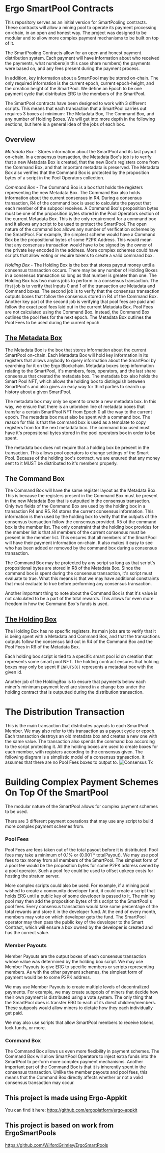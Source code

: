 # Ergo SmartPool Contracts
This repository serves as an initial version for SmartPooling contracts.
These contracts will allow a mining pool to operate its payment processing on-chain, in
an open and honest way. The project was designed to be modular and to allow more complex
payment mechanisms to be built on top of it. 

The SmartPooling Contracts allow for an open and honest payment distribution system. Each payment will have
information about who received the payments, what numbers(in this case share numbers) the
payments were based on, and any fees present during the payment process.

In addition, key information about a SmartPool may be stored on-chain. The only required
information is the current epoch, current epoch-height, and the creation height of the
SmartPool. We define an Epoch to be one payment cycle that distributes ERG to the
members of the SmartPool.

The SmartPool contracts have been designed to work with 3 different scripts. This means
that each transaction that a SmartPool carries out requires 3 boxes at minimum:
The Metadata Box, The Command Box, and any number of Holding Boxes. We will get into more
depth in the following sections, but here is a general idea of the jobs of each box.

## Overview

*Metadata Box* - Stores information about the SmartPool and its last payout on-chain. 
In a consensus transaction, the Metadata Box's job is to verify that a new Metadata Box
is created, that the new Box's registers come from the Command Box, and that important
metadata is preserved. The Metadata Box also verifies that the Command Box is protected
by the proposition bytes of a script in the Pool Operators collection.

*Command Box* - The Command Box is a box that holds the registers representing
the new Metadata Box. The Command Box also holds information about the current consensus
in R4. During a consensus transaction, R4 of the command box is used to calculate the payout
that each member of the subpool receives. A Command Box's proposition bytes must be one of the
proposition bytes stored in the Pool Operators section of the current Metadata Box. This is the only
requirement for a command box and it allows any script to be used to protect the SmartPool. 
The open nature of the command box allows any number of verification schemes by the SmartPool.
For example, the simplest scheme would have a Command Box be the propositional bytes of some P2PK
Address. This would mean that any consensus transaction would have to be signed by the owner
of the private key encoded in the address. More complex schemes could have scripts that allow
voting or require tokens to create a valid command box. 

*Holding Box* - The Holding Box is the box that stores payout money until a consensus transaction
occurs. There may be any number of Holding Boxes in a consensus transaction so long as that number
is greater than one. The Holding Box has two mains jobs to perform in a consensus transaction. The
first job is to verify that Inputs 0 and 1 of the transaction are Metadata and Command boxes.
The second job is to verify that the consensus transaction outputs boxes that follow the consensus
stored in R4 of the Command Box. Another key part of the second job is verifying that pool fees
are paid and follow the exact pool fees laid out in the current Metadata Box. Pool Fees are not
calculated using the Command Box. Instead, the Command Box outlines the pool fees for the next epoch.
The Metadata Box outlines the Pool Fees to be used during the current epoch.


## [The Metadata Box](docs/MetadataBox.MD)
The Metadata Box is the box that stores information about the current SmartPool on-chain.
Each Metadata Box will hold key information in its registers that allows anybody to query
information about the SmartPool by searching for it on the Ergo Blockchain. Metadata boxes keep
information relating to the SmartPool, it's members, fees, operators, and the last share consensus
that created the metadata box. The metadata box also holds the Smart Pool NFT, which allows
the holding box to distinguish between SmartPool's and also gives an easy way for third parties
to search up history about a given SmartPool.

The metadata box may only be spent to create a new metadata box. In this way, we ensure that
there is an unbroken line of metadata boxes that transfer a certain SmartPool NFT from Epoch 0
all the way to the current epoch. The metadata box must also be spent with a command box. The reason
for this is that the command box is used as a template to copy registers from for the next metadata box.
The command box used must have it's propositonal bytes stored in the pool operators box in order to be spent.

The metadata box does not require that a holding box be present in the transaction. This allows pool operators to change settings
of the Smart Pool. Because of the holding box's contract, we are ensured that any money sent to it MUST be distributed to it's members properly. 

## The Command Box
The Command Box will have the same register layout as the Metadata Box. This is because
the registers present in the Command Box must be present in the new Metadata Box that
is outputted in the consensus transaction. Only two fields of the Command Box are used 
by the holding box in a transaction R4 and R5. R4 stores the current consensus information.
This information is then used by the holding box to verify that the outputs of the consensus
transaction follow the consensus provided. R5 of the command box is the member list. The only
constraint that the holding box provides for the member list is that all members of the current
consensus must be present in the member list. This ensures that all members of the SmartPool will
have their payment information on-chain. It also makes it easy to see who has been
added or removed by the command box during a consensus transaction.

The Command Box may be protected by any script so long as that script's propositional bytes are
stored in R8 of the Metadata Box. Since the command box is spent during the consensus transaction, it's
script must evaluate to true. What this means is that we may have additional constraints
that must evaluate to true before performing any consensus transaction.

Another important thing to note about the Command Box is that it's value is not calculated to be a part
of the total rewards. This allows for even more freedom in how the Command Box's funds is used.

## [The Holding Box](docs/HoldingBox.MD)
The Holding Box has no specific registers. Its main jobs are to verify that it is being spent
with a Metadata and Command Box, and that the transactions outputs follow the consensus laid out
in R4 of the Command Box and the Pool Fees in R6 of the Metadata Box.

Each holding box script is tied to a specific smart pool id on creation that represents some
smart pool NFT. The holding contract ensures that holding boxes may only be spent if 
`INPUTS(0)` represents a metadaat box with the given id. 

Another job of the HoldingBox is to ensure that payments below each miner's minimum payment level are
stored in a change box under the holding contract that is outputted during the distribution transaction.

# The Distribution Transaction
This is the main transaction that distributes payouts to each SmartPool Member.
We may also refer to this transaction as a payout cycle or epoch. Each
transaction destroys an old metadata box and creates a new one with the same
value. The transaction also spends the command box according to the script protecting it.
All the holding boxes are used to create boxes for each member, with registers according
to the consensus given. The following diagram is a simplistic model of a 
consensus transaction. It assumes that there are no Pool Fees boxes to output to.
![Consensus Tx](docs/distribution_tx.svg)

# Building Complex Payment Schemes On Top Of the SmartPool
The modular nature of the SmartPool allows for complex payment schemes to be used.

There are 3 different payment operations that may use any script to build more
complex payment schemes from.

### Pool Fees
Pool Fees are fees taken out of the total payout before it is distributed. Pool
fees may take a minimum of 0.1% or (0.001 * totalPayout). We may use pool fees
to tax money from all members of the SmartPool. The simplest form of a pool fee
would be the proposition bytes for some P2PK address owned by a pool operator.
Such a pool fee could be used to offset upkeep costs for hosting the stratum server.

More complex scripts could also be used. For example, if a mining pool wished
to create a community developer fund, it could create a script that holds ERG until
a public key of some developer is passed to it. The mining pool may then add the 
proposition bytes of this script to the SmartPool's pool fees. Every consensus
transaction would take some percentage of the total rewards and store it in the
developer fund. At the end of every month, members may vote on which developer
gets the fund. The SmartPool operator may then pass the public key of the developer
to the Smart Contract, which will ensure a box owned by the developer is created
and has the correct value.

### Member Payouts
Member Payouts are the output boxes of each consensus transaction whose value
was determined by the holding box script. We may use Member Payouts to give ERG
to specific members or scripts representing members. As with the other payment schemes,
the simplest form of payment would be to some P2PK address.

We may use Member Payouts to create multiple levels of decentralized payments. For example, we may
create subpools of miners that decide how their own payment is distributed using a vote system. The only
thing that the SmartPool does is transfer ERG to each of its direct children/members.
These subpools would allow miners to dictate how they each individually get paid.

We may also use scripts that allow SmartPool members to receive tokens,
lock funds, or more.

### Command Box
The Command Box allows us even more flexibility in payment schemes. The Command Box
will allow SmartPool Operators to inject extra funds into the SmartPool to perform more complex
payment mechanisms. Another important part of the Command Box is that it
is inherently spent in the consensus transaction. Unlike the member payouts
and pool fees, this means that the Command Box directly affects whether or not
a valid consensus transaction may occur. 




## This project is made using Ergo-Appkit
You can find it here: https://github.com/ergoplatform/ergo-appkit

## This project is based on work from ErgoSmartPools
https://github.com/WilfordGrimley/ErgoSmartPools

